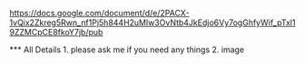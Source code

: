 https://docs.google.com/document/d/e/2PACX-1vQix2Zkreg5Rwn_nf1Pj5h844H2uMlw3OvNtb4JkEdjo6Vy7ogGhfyWif_pTxl19ZZMCpCE8fkoY7jb/pub

*** All Details
    1. please ask me if you need any things
    2. image